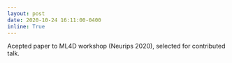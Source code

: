 ```yaml
---
layout: post
date: 2020-10-24 16:11:00-0400
inline: True
---
```

Acepted paper to ML4D workshop (Neurips 2020), selected for contributed talk.
